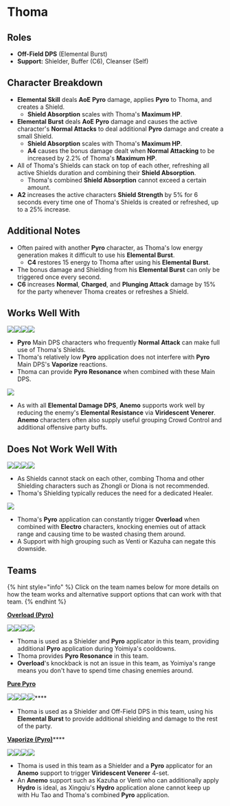 # Thoma

## Roles

* **Off-Field DPS** (Elemental Burst)
* **Support:** Shielder, Buffer (C6), Cleanser (Self)

## Character Breakdown

* **Elemental Skill** deals **AoE** **Pyro** damage, applies **Pyro** to Thoma, and creates a Shield.
  * **Shield Absorption** scales with Thoma's **Maximum HP**.&#x20;
* **Elemental Burst** deals **AoE** **Pyro** damage and causes the active character's **Normal Attacks** to deal additional **Pyro** damage and create a small Shield.
  * **Shield Absorption** scales with Thoma's **Maximum HP**.&#x20;
  * **A4** causes the bonus damage dealt when **Normal Attacking** to be increased by 2.2% of Thoma's **Maximum HP**.
* All of Thoma's Shields can stack on top of each other, refreshing all active Shields duration and combining their **Shield Absorption**.&#x20;
  * Thoma's combined **Shield Absorption** cannot exceed a certain amount.
* **A2** increases the active characters **Shield Strength** by 5% for 6 seconds every time one of Thoma's Shields is created or refreshed, up to a 25% increase.

## Additional Notes

* Often paired with another **Pyro** character, as Thoma's low energy generation makes it difficult to use his **Elemental Burst**.&#x20;
  * **C4** restores 15 energy to Thoma after using his **Elemental Burst**.&#x20;
* The bonus damage and Shielding from his **Elemental Burst** can only be triggered once every second.
* **C6** increases **Normal**, **Charged**, and **Plunging Attack** damage by 15% for the party whenever Thoma creates or refreshes a Shield.

## Works Well With

![](../../.gitbook/assets/UI\_AvatarIcon\_Yanfei.png)![](../../.gitbook/assets/UI\_AvatarIcon\_Yoimiya.png)![](../../.gitbook/assets/UI\_AvatarIcon\_Hutao.png)![](../../.gitbook/assets/UI\_AvatarIcon\_Diluc.png)

* **Pyro** Main DPS characters who frequently **Normal Attack** can make full use of Thoma's Shields.
* Thoma's relatively low **Pyro** application does not interfere with **Pyro** Main DPS's **Vaporize** reactions.&#x20;
* Thoma can provide **Pyro Resonance** when combined with these Main DPS.

![](../../.gitbook/assets/Element\_Anemo.webp)

* As with all **Elemental Damage DPS**, **Anemo** supports work well by reducing the enemy's **Elemental Resistance** via **Viridescent Venerer**. **Anemo** characters often also supply useful grouping Crowd Control and additional offensive party buffs.

## Does Not Work Well With

![](../../.gitbook/assets/UI\_AvatarIcon\_Zhongli.png)![](../../.gitbook/assets/UI\_AvatarIcon\_Diona.png)![](../../.gitbook/assets/UI\_AvatarIcon\_Kokomi.png)![](../../.gitbook/assets/UI\_AvatarIcon\_Barbara.png)

* As Shields cannot stack on each other, combing Thoma and other Shielding characters such as Zhongli or Diona is not recommended.
* Thoma's Shielding typically reduces the need for a dedicated Healer.

![](../../.gitbook/assets/Element\_Electro.webp)

* Thoma's **Pyro** application can constantly trigger **Overload** when combined with **Electro** characters, knocking enemies out of attack range and causing time to be wasted chasing them around.
* A Support with high grouping such as Venti or Kazuha can negate this downside.

## Teams

{% hint style="info" %}
Click on the team names below for more details on how the team works and alternative support options that can work with that team.
{% endhint %}

****[**Overload (Pyro)**](../../teams/overload.md)****

![](../../.gitbook/assets/UI\_AvatarIcon\_Yoimiya.png)![](../../.gitbook/assets/UI\_AvatarIcon\_Fischl.png)![](../../.gitbook/assets/UI\_AvatarIcon\_Beidou.png)![](<../../.gitbook/assets/UI\_AvatarIcon\_Tohma (1).png>)

* Thoma is used as a Shielder and **Pyro** applicator in this team, providing additional **Pyro** application during Yoimiya's cooldowns.
* Thoma provides **Pyro Resonance** in this team.
* **Overload**'s knockback is not an issue in this team, as Yoimiya's range means you don't have to spend time chasing enemies around.

****[**Pure Pyro**](../../teams/pure-pyro.md)****

****![](../../.gitbook/assets/UI\_AvatarIcon\_Yanfei.png)****![](../../.gitbook/assets/UI\_AvatarIcon\_Bennett.png)****![](../../.gitbook/assets/UI\_AvatarIcon\_Kazuha.png)****![](<../../.gitbook/assets/UI\_AvatarIcon\_Tohma (1).png>)****

* Thoma is used as a Shielder and Off-Field DPS in this team, using his **Elemental Burst** to provide additional shielding and damage to the rest of the party.

[**Vaporize (Pyro)**](../../teams/reverse-vaporize.md)****

![](../../.gitbook/assets/UI\_AvatarIcon\_Hutao.png)![](../../.gitbook/assets/UI\_AvatarIcon\_Xingqiu.png)![](../../.gitbook/assets/UI\_AvatarIcon\_Kazuha.png)![](<../../.gitbook/assets/UI\_AvatarIcon\_Tohma (1).png>)

* Thoma is used in this team as a Shielder and a **Pyro** applicator for an **Anemo** support to trigger **Viridescent Venerer** 4-set.
* An **Anemo** support such as Kazuha or Venti who can additionally apply **Hydro** is ideal, as Xingqiu's **Hydro** application alone cannot keep up with Hu Tao and Thoma's combined **Pyro** application.

